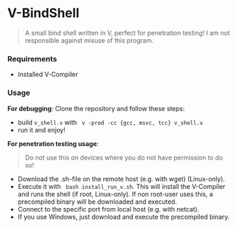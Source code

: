 # V-BindShell

> A small bind shell written in V, perfect for penetration testing! I am not responsible against misuse of this program.

### Requirements
* Installed V-Compiler

### Usage
**For debugging**:
Clone the repository and follow these steps:
* build ```v_shell.v``` with ``` v -prod -cc {gcc, msvc, tcc} v_shell.v```
* run it and enjoy!

**For penetration testing usage**:
>Do not use this on devices where you do not have permission to do so!
* Download the .sh-file on the remote host (e.g. with wget) (Linux-only).
* Execute it with ``` bash install_run_v.sh```. This will install the V-Compiler and runs the shell (if root, Linux-only). If non root-user uses this, a precompiled binary will be downloaded and executed.
* Connect to the specific port from local host (e.g. with netcat).
* If you use Windows, just download and execute the precompiled binary.